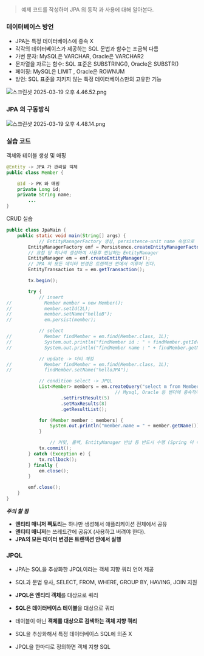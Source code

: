 > 예제 코드를 작성하며 JPA 의 동작 과 사용에 대해 알아본다.
>

### 데이터베이스 방언

- JPA는 특정 데이터베이스에 종속 X
- 각각의 데이터베이스가 제공하는 SQL 문법과 함수는 조금씩 다름
- 가변 문자: MySQL은 VARCHAR, Oracle은 VARCHAR2
- 문자열을 자르는 함수: SQL 표준은 SUBSTRING(), Oracle은 SUBSTR()
- 페이징: MySQL은 LIMIT , Oracle은 ROWNUM
- 방언: SQL 표준을 지키지 않는 특정 데이터베이스만의 고유한 기능

![스크린샷 2025-03-19 오후 4.46.52.png](attachment:6c6d9502-7256-4745-b8bb-00791cb004f2:스크린샷_2025-03-19_오후_4.46.52.png)

### JPA 의 구동방식

![스크린샷 2025-03-19 오후 4.48.14.png](attachment:ad8f539b-0a88-4610-9740-16756602de83:스크린샷_2025-03-19_오후_4.48.14.png)

### 실습 코드

객체와 테이블 생성 및 매핑

```java
@Entity -> JPA 가 관리할 객체
public class Member {

    @Id -> PK 와 매핑
    private Long id;
    private String name;
		...
}
```

CRUD 실습

```java
public class JpaMain {
    public static void main(String[] args) {
		    // EntityManagerFactory 생성, persistence-unit name 속성으로 생성
        EntityManagerFactory emf = Persistence.createEntityManagerFactory("hello");
        // 요청 당 하나씩 생성하여 사용후 반납하는 EntityManager
        EntityManager em = emf.createEntityManager();
        // JPA 의 모든 데이터 변경은 트랜잭션 안에서 이루어 진다.
        EntityTransaction tx = em.getTransaction();

        tx.begin();

        try {
            // insert
//            Member member = new Member();
//            member.setId(2L);
//            member.setName("helloB");
//            em.persist(member);

            // select
//            Member findMember = em.find(Member.class, 1L);
//            System.out.println("findMember id : " + findMember.getId());
//            System.out.println("findMember name : " + findMember.getName());

            // update -> 더티 체킹
//            Member findMember = em.find(Member.class, 1L);
//            findMember.setName("helloJPA");

            // condition select -> JPQL
            List<Member> members = em.createQuery("select m from Member as m", Member.class)
										// Mysql, Oracle 등 밴더에 종속적이지 않음 Dialect 에 따라 맞춰서 SQL 작성해줌
                    .setFirstResult(5)
                    .setMaxResults(8)
                    .getResultList();

            for (Member member : members) {
                System.out.println("member.name = " + member.getName());
            }

				// 커밋, 롤백, EntityManager 반납 등 반드시 수행 (Spring 이 해준다...)
            tx.commit();
        } catch (Exception e) {
            tx.rollback();
        } finally {
            em.close();
        }

        emf.close();
    }
}
```

*****주의 할 점*****

- **엔티티 매니저 팩토리**는 하나만 생성해서 애플리케이션 전체에서 공유
- **엔티티 매니저**는 쓰레드간에 공유X (사용하고 버려야 한다).
- **JPA의 모든 데이터 변경은 트랜잭션 안에서 실행**

### JPQL

- JPA는 SQL을 추상화한 JPQL이라는 객체 지향 쿼리 언어 제공
- SQL과 문법 유사, SELECT, FROM, WHERE, GROUP BY, HAVING, JOIN 지원
- **JPQL은 엔티티 객체**를 대상으로 쿼리
- **SQL은 데이터베이스 테이블**을 대상으로 쿼리

- 테이블이 아닌 **객체를 대상으로 검색하는 객체 지향 쿼리**
- SQL을 추상화해서 특정 데이터베이스 SQL에 의존 X
- JPQL을 한마디로 정의하면 객체 지향 SQL